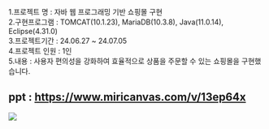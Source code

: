 1.프로젝트 명 : 자바 웹 프로그래밍 기반 쇼핑몰 구현 <br>
2.구현프로그램 : TOMCAT(10.1.23), MariaDB(10.3.8), Java(11.0.14), Eclipse(4.31.0) <br>
3.프로젝트기간 : 24.06.27 ~ 24.07.05 <br>
4.프로젝트 인원 : 1인 <br>
5.내용 : 사용자 편의성을 강화하여 효율적으로 상품을 주문할 수 있는 쇼핑몰을 구현했습니다. <br>

ppt : https://www.miricanvas.com/v/13ep64x
-----------------
<img src = "https://cafeptthumb-phinf.pstatic.net/MjAyNDA2MjdfOTkg/MDAxNzE5NDY1MTE0MTk5.AU97h6mLWXPfp7TH7A-sG-Jnn8f67LwlJQCXqRVj3lUg.IO_kBSlFq7IjLI64cZpj29xgDO0WYlUgYhqWna1J8AEg.PNG/image.png?type=w1600">
